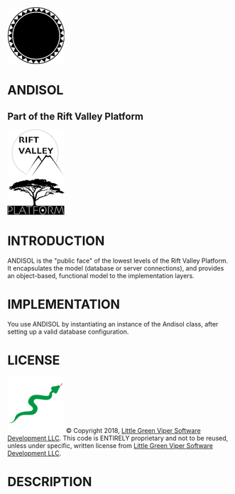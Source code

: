 ![HISSSSS!](icon.png)

ANDISOL
=======
Part of the Rift Valley Platform
--------------------------------
![HISSSSS!](RVPLogo.png)

INTRODUCTION
============
ANDISOL is the "public face" of the lowest levels of the Rift Valley Platform. It encapsulates the model (database or server connections), and provides an object-based, functional model to the implementation layers.

IMPLEMENTATION
==============

You use ANDISOL by instantiating an instance of the Andisol class, after setting up a valid database configuration.

LICENSE
=======

![Little Green Viper Software Development LLC](spec/viper.png)
© Copyright 2018, [Little Green Viper Software Development LLC](https://littlegreenviper.com).
This code is ENTIRELY proprietary and not to be reused, unless under specific, written license from [Little Green Viper Software Development LLC](https://littlegreenviper.com).

DESCRIPTION
===========
